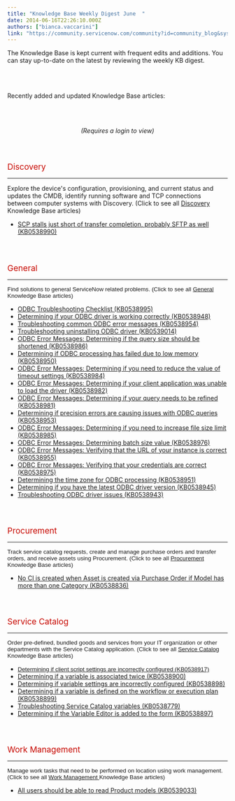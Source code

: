```yaml
---
title: "Knowledge Base Weekly Digest June  "
date: 2014-06-16T22:26:10.000Z
authors: ["bianca.vaccarini"]
link: "https://community.servicenow.com/community?id=community_blog&sys_id=1cdc2665dbd0dbc01dcaf3231f961965"
---
```

<p class="p1">The Knowledge Base is kept current with frequent edits and additions. You can stay up-to-date on the latest by reviewing the weekly KB digest.</p><p class="p2" style="min-height: 8pt; height: 8pt; padding: 0px;">  </p><p class="p2" style="min-height: 8pt; height: 8pt; padding: 0px;">  </p><p class="p2">Recently added and updated Knowledge Base articles:</p><p class="p2" style="min-height: 8pt; height: 8pt; padding: 0px;">  </p><p class="p2" style="min-height: 8pt; height: 8pt; padding: 0px;">  </p><p class="p3" style="text-align: center;"><em>(Requires a login to view)</em></p><p style="min-height: 8pt; height: 8pt; padding: 0px;">  </p><p style="min-height: 8pt; height: 8pt; padding: 0px;">  </p><p><span style="color: #c70b04; font-size: 14pt;">Discovery<br/></span></p><hr/><p>Explore the device's configuration, provisioning, and current status and updates the CMDB, identify running software and TCP connections between computer systems with Discovery. (Click to see all <a title="k-external-small" class="jive-link-external-small" href="https://hi.service-now.com/kb_find.do?sysparm_search=&amp;sysparm_nameofstack=&amp;sysparm_topic=Known+Error+Database&amp;ni.dependent.topic=kb_knowledge.category&amp;sysparm_category=Discovery&amp;sysparm_product=&amp;sysparm_ck=" rel="nofollow" target="_blank">Discovery</a> Knowledge Base articles)</p><ul><li><a title="k-external-small" class="jive-link-external-small" href="https://hi.service-now.com/kb_view.do?sys_kb_id=KB0538990" rel="nofollow" target="_blank">SCP stalls just short of transfer completion, probably SFTP as well (KB0538990)</a></li></ul><p style="min-height: 8pt; height: 8pt; padding: 0px;">  </p><p style="min-height: 8pt; height: 8pt; padding: 0px;">  </p><p><span style="color: #c70b04; font-size: 14pt;">General<br/></span></p><hr/><p><span style="font-size: 10pt; font-family: arial,helvetica,sans-serif;">Find solutions to general ServiceNow related problems. (Click to see all <a title="k-external-small" class="jive-link-external-small" href="https://hi.service-now.com/kb_find.do?sysparm_search=&amp;sysparm_nameofstack=&amp;sysparm_topic=Integration+Solutions&amp;ni.dependent.topic=kb_knowledge.category&amp;sysparm_category=&amp;sysparm_product=&amp;sysparm_ck=" rel="nofollow" target="_blank">General</a> Knowledge Base articles)<br/></span></p><ul><li><a title="k-external-small" class="jive-link-external-small" href="https://hi.service-now.com/kb_view.do?sys_kb_id=KB0538995" rel="nofollow" target="_blank">ODBC Troubleshooting Checklist (KB0538995)</a></li><li><a title="k-external-small" class="jive-link-external-small" href="https://hi.service-now.com/kb_view.do?sys_kb_id=KB0538948" rel="nofollow" target="_blank">Determining if your ODBC driver is working correctly (KB0538948)</a></li><li><a title="k-external-small" class="jive-link-external-small" href="https://hi.service-now.com/kb_view.do?sys_kb_id=KB0538954" rel="nofollow" target="_blank">Troubleshooting common ODBC error messages (KB0538954)</a></li><li><a title="k-external-small" class="jive-link-external-small" href="https://hi.service-now.com/kb_view.do?sys_kb_id=KB0539014" rel="nofollow" target="_blank">Troubleshooting uninstalling ODBC driver (KB0539014)</a></li><li><a title="k-external-small" class="jive-link-external-small" href="https://hi.service-now.com/kb_view.do?sys_kb_id=KB0538986" rel="nofollow" target="_blank">ODBC Error Messages: Determining if the query size should be shortened (KB0538986)</a></li><li><a title="k-external-small" class="jive-link-external-small" href="https://hi.service-now.com/kb_view.do?sys_kb_id=KB0538950" rel="nofollow" target="_blank">Determining if ODBC processing has failed due to low memory (KB0538950)</a></li><li><a title="k-external-small" class="jive-link-external-small" href="https://hi.service-now.com/kb_view.do?sys_kb_id=KB0538984" rel="nofollow" target="_blank">ODBC Error Messages: Determining if you need to reduce the value of timeout settings (KB0538984)</a></li><li><a title="k-external-small" class="jive-link-external-small" href="https://hi.service-now.com/kb_view.do?sys_kb_id=KB0538982" rel="nofollow" target="_blank">ODBC Error Messages: Determining if your client application was unable to load the driver (KB0538982)</a></li><li><a title="k-external-small" class="jive-link-external-small" href="https://hi.service-now.com/kb_view.do?sys_kb_id=KB0538981" rel="nofollow" target="_blank">ODBC Error Messages: Determining if your query needs to be refined (KB0538981)</a></li><li><a title="k-external-small" class="jive-link-external-small" href="https://hi.service-now.com/kb_view.do?sys_kb_id=KB0538953" rel="nofollow" target="_blank">Determining if precision errors are causing issues with ODBC queries (KB0538953)</a></li><li><a title="k-external-small" class="jive-link-external-small" href="https://hi.service-now.com/kb_view.do?sys_kb_id=KB0538985" rel="nofollow" target="_blank">ODBC Error Messages: Determining if you need to increase file size limit (KB0538985)</a></li><li><a title="k-external-small" class="jive-link-external-small" href="https://hi.service-now.com/kb_view.do?sys_kb_id=KB0538976" rel="nofollow" target="_blank">ODBC Error Messages: Determining batch size value (KB0538976)</a></li><li><a title="k-external-small" class="jive-link-external-small" href="https://hi.service-now.com/kb_view.do?sys_kb_id=KB0538955" rel="nofollow" target="_blank">ODBC Error Messages: Verifying that the URL of your instance is correct (KB0538955)</a></li><li><a title="k-external-small" class="jive-link-external-small" href="https://hi.service-now.com/kb_view.do?sys_kb_id=KB0538975" rel="nofollow" target="_blank">ODBC Error Messages: Verifying that your credentials are correct (KB0538975)</a></li><li><a title="k-external-small" class="jive-link-external-small" href="https://hi.service-now.com/kb_view.do?sys_kb_id=KB0538951" rel="nofollow" target="_blank">Determining the time zone for ODBC processing (KB0538951)</a></li><li><a title="k-external-small" class="jive-link-external-small" href="https://hi.service-now.com/kb_view.do?sys_kb_id=KB0538945" rel="nofollow" target="_blank">Determining if you have the latest ODBC driver version (KB0538945)</a></li><li><a title="k-external-small" class="jive-link-external-small" href="https://hi.service-now.com/kb_view.do?sys_kb_id=KB0538943" rel="nofollow" target="_blank">Troubleshooting ODBC driver issues (KB0538943)</a></li></ul><p style="min-height: 8pt; height: 8pt; padding: 0px;">  </p><p style="min-height: 8pt; height: 8pt; padding: 0px;">  </p><p><span style="color: #c70b04; font-size: 14pt;">Procurement<br/></span></p><hr/><p><span style="font-size: 10pt; font-family: arial,helvetica,sans-serif;">Track service catalog requests, create and manage purchase orders and transfer orders, and receive assets using Procurement.<span style="font-size: 10pt; font-family: arial,helvetica,sans-serif;"> (Click to see all <a title="k-external-small" class="jive-link-external-small" href="https://hi.service-now.com/kb_find.do?sysparm_ck=297fead26f1d2500d3500bae9f3ee4bce7dae9fea9447935ac3cf6f266ebccb83be0c3e7&amp;sysparm_search=&amp;sysparm_nameofstack=&amp;sysparm_topic=Known+Error+Database&amp;ni.dependent.topic=kb_knowledge.category&amp;sysparm_category=Procurement&amp;sysparm_product=" rel="nofollow" target="_blank">Procurement</a><a class="jive-link-external-small" rel="nofollow"> </a>Knowledge Base articles)</span></span></p><ul><li><a title="k-external-small" class="jive-link-external-small" href="https://hi.service-now.com/kb_view.do?sys_kb_id=KB0538836" rel="nofollow" target="_blank">No CI is created when Asset is created via Purchase Order if Model has more than one Category (KB0538836)</a></li></ul><p style="min-height: 8pt; height: 8pt; padding: 0px;">  </p><p style="min-height: 8pt; height: 8pt; padding: 0px;">  </p><p><span style="color: #c70b04; font-size: 14pt;">Service Catalog<br/></span></p><hr/><p><span style="font-size: 10pt; font-family: arial,helvetica,sans-serif;">Order pre-defined, bundled goods and services from your IT organization or other departments with the Service Catalog application. (Click to see all <a title="k-external-small" class="jive-link-external-small" href="https://hi.service-now.com/kb_find.do?sysparm_ck=297fead26f1d2500d3500bae9f3ee4bce7dae9fea9447935ac3cf6f266ebccb83be0c3e7&amp;sysparm_search=&amp;sysparm_nameofstack=&amp;sysparm_topic=Automation+Solutions&amp;ni.dependent.topic=kb_knowledge.category&amp;sysparm_category=Service+Catalog&amp;sysparm_product=" rel="nofollow" target="_blank">Service Catalog</a> Knowledge Base articles)</span></p><ul><li><a class="jive-link-external-small" href="https://hi.service-now.com/kb_view.do?sys_kb_id=KB0538917" rel="nofollow" target="_blank"><span style="font-size: 10pt; font-family: arial,helvetica,sans-serif;">Determining if client script settings are incorrectly configured (KB0538917)</span></a></li><li><a title="k-external-small" class="jive-link-external-small" href="https://hi.service-now.com/kb_view.do?sys_kb_id=KB0538900" rel="nofollow" target="_blank">Determining if a variable is associated twice (KB0538900)</a></li><li><a title="k-external-small" class="jive-link-external-small" href="https://hi.service-now.com/kb_view.do?sys_kb_id=KB0538898" rel="nofollow" target="_blank">Determining if variable settings are incorrectly configured (KB0538898)</a></li><li><a title="k-external-small" class="jive-link-external-small" href="https://hi.service-now.com/kb_view.do?sys_kb_id=KB0538899" rel="nofollow" target="_blank">Determining if a variable is defined on the workflow or execution plan (KB0538899)</a></li><li><a title="k-external-small" class="jive-link-external-small" href="https://hi.service-now.com/kb_view.do?sys_kb_id=KB0538779" rel="nofollow" target="_blank">Troubleshooting Service Catalog variables (KB0538779)</a></li><li><a title="k-external-small" class="jive-link-external-small" href="https://hi.service-now.com/kb_view.do?sys_kb_id=KB0538897" rel="nofollow" target="_blank">Determining if the Variable Editor is added to the form (KB0538897)</a></li></ul><p style="min-height: 8pt; height: 8pt; padding: 0px;">  </p><p style="min-height: 8pt; height: 8pt; padding: 0px;">  </p><p><span style="color: #c70b04; font-size: 14pt;">Work Management<br/></span></p><hr/><p><span style="font-size: 10pt; font-family: arial,helvetica,sans-serif;">Manage work tasks that need to be performed on location using work management.<span style="font-size: 10pt; font-family: arial,helvetica,sans-serif;"> (Click to see all <a title="k-external-small" class="jive-link-external-small" href="https://hi.service-now.com/kb_find.do?sysparm_ck=297fead26f1d2500d3500bae9f3ee4bce7dae9fea9447935ac3cf6f266ebccb83be0c3e7&amp;sysparm_search=&amp;sysparm_nameofstack=&amp;sysparm_topic=Known+Error+Database&amp;ni.dependent.topic=kb_knowledge.category&amp;sysparm_category=Work+Mgmt&amp;sysparm_product=" rel="nofollow">Work Management</a><a title="k-external-small" class="jive-link-external-small" href="https://hi.service-now.com/kb_find.do?sysparm_ck=297fead26f1d2500d3500bae9f3ee4bce7dae9fea9447935ac3cf6f266ebccb83be0c3e7&amp;sysparm_search=&amp;sysparm_nameofstack=&amp;sysparm_topic=Known+Error+Database&amp;ni.dependent.topic=kb_knowledge.category&amp;sysparm_category=Work+Mgmt&amp;sysparm_product=" rel="nofollow"> </a>Knowledge Base articles)</span></span></p><ul><li><a title="k-external-small" class="jive-link-external-small" href="https://hi.service-now.com/kb_view.do?sys_kb_id=KB0539033" rel="nofollow" target="_blank">All users should be able to read Product models (KB0539033)</a></li></ul>